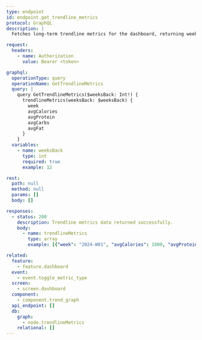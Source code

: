```yaml
---
type: endpoint
id: endpoint.get_trendline_metrics
protocol: GraphQL
description: |
  Fetches long-term trendline metrics for the dashboard, returning week-by-week averages for the specified number of weeks back.

request:
  headers:
    - name: Authorization
      value: Bearer <token>

graphql:
  operationType: query
  operationName: GetTrendlineMetrics
  query: |
    query GetTrendlineMetrics($weeksBack: Int!) {
      trendlineMetrics(weeksBack: $weeksBack) {
        week
        avgCalories
        avgProtein
        avgCarbs
        avgFat
      }
    }
  variables:
    - name: weeksBack
      type: int
      required: true
      example: 12

rest:
  path: null
  method: null
  params: []
  body: []

responses:
  - status: 200
    description: Trendline metrics data returned successfully.
    body:
      - name: trendlineMetrics
        type: array
        example: [{"week": "2024-W01", "avgCalories": 1800, "avgProtein": 120, "avgCarbs": 200, "avgFat": 60}]

related:
  feature:
    - feature.dashboard
  event:
    - event.toggle_metric_type
  screen:
    - screen.dashboard
  component:
    - component.trend_graph
  api_endpoint: []
  db:
    graph:
      - node.trendlineMetrics
    relational: []
---
```

